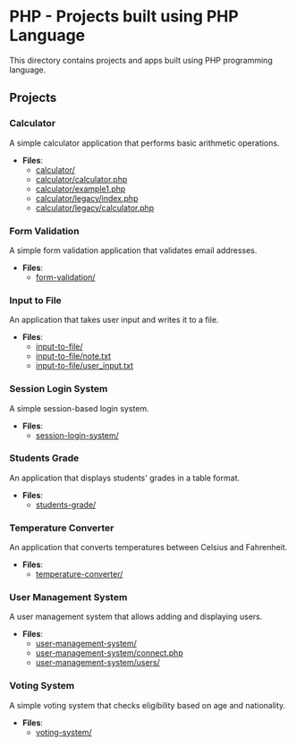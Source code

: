 # PHP - Projects built using PHP Language

This directory contains projects and apps built using PHP programming language.

## Projects

### Calculator
A simple calculator application that performs basic arithmetic operations.

- **Files**: 
  - [calculator/](calculator/index.php)
  - [calculator/calculator.php](calculator/calculator.php)
  - [calculator/example1.php](calculator/example1.php)
  - [calculator/legacy/index.php](calculator/legacy/index.php)
  - [calculator/legacy/calculator.php](calculator/legacy/calculator.php)

### Form Validation
A simple form validation application that validates email addresses.

- **Files**: 
  - [form-validation/](form-validation/index.php)

### Input to File
An application that takes user input and writes it to a file.

- **Files**: 
  - [input-to-file/](input-to-file/index.php)
  - [input-to-file/note.txt](input-to-file/note.txt)
  - [input-to-file/user_input.txt](input-to-file/user_input.txt)

### Session Login System
A simple session-based login system.

- **Files**: 
  - [session-login-system/](session-login-system/index.php)

### Students Grade
An application that displays students' grades in a table format.

- **Files**: 
  - [students-grade/](students-grade/index.php)

### Temperature Converter
An application that converts temperatures between Celsius and Fahrenheit.

- **Files**: 
  - [temperature-converter/](temperature-converter/index.php)

### User Management System
A user management system that allows adding and displaying users.

- **Files**: 
  - [user-management-system/](user-management-system/index.php)
  - [user-management-system/connect.php](user-management-system/connect.php)
  - [user-management-system/users/](user-management-system/users/index.php)

### Voting System
A simple voting system that checks eligibility based on age and nationality.

- **Files**: 
  - [voting-system/](voting-system/index.php)

